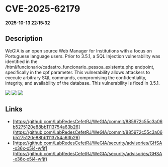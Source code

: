 # CVE-2025-62179

**2025-10-13 22:15:32**

## Description
WeGIA is an open source Web Manager for Institutions with a focus on Portuguese language users. Prior to 3.5.1, a SQL Injection vulnerability was identified in the /html/funcionario/cadastro_funcionario_pessoa_existente.php endpoint, specifically in the cpf parameter. This vulnerability allows attackers to execute arbitrary SQL commands, compromising the confidentiality, integrity, and availability of the database. This vulnerability is fixed in 3.5.1.

![](https://img.shields.io/static/v1?label=Score&message=8.6&color=red)
![](https://img.shields.io/static/v1?label=Severity&message=HIGH&color=red)
![](https://img.shields.io/static/v1?label=CWE&message=SQL&color=green)

## Links
- [https://github.com/LabRedesCefetRJ/WeGIA/commit/885972c55c3a06b5275120e88bb1113754a63b26](https://github.com/LabRedesCefetRJ/WeGIA/commit/885972c55c3a06b5275120e88bb1113754a63b26)
- [https://github.com/LabRedesCefetRJ/WeGIA/security/advisories/GHSA-x36x-x5j4-wfjf](https://github.com/LabRedesCefetRJ/WeGIA/security/advisories/GHSA-x36x-x5j4-wfjf)
